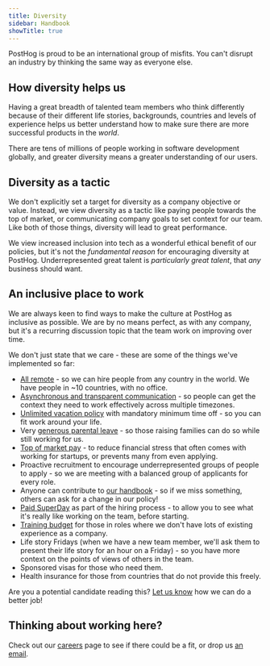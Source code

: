 ```yaml
---
title: Diversity
sidebar: Handbook
showTitle: true
---
```


PostHog is proud to be an international group of misfits. You can't disrupt an industry by thinking the same way as everyone else.

## How diversity helps us

Having a great breadth of talented team members who think differently because of their different life stories, backgrounds, countries and levels of experience helps us better understand how to make sure there are more successful products in the *world*.

There are tens of millions of people working in software development globally, and greater diversity means a greater understanding of our users.

## Diversity as a tactic

We don't explicitly set a target for diversity as a company objective or value. Instead, we view diversity as a tactic like paying people towards the top of market, or communicating company goals to set context for our team. Like both of those things, diversity will lead to great performance.

We view increased inclusion into tech as a wonderful ethical benefit of our policies, but it's not the *fundamental reason* for encouraging diversity at PostHog. Underrepresented great talent is *particularly great talent*, that *any* business should want.

## An inclusive place to work

We are always keen to find ways to make the culture at PostHog as inclusive as possible. We are by no means perfect, as with any company, but it's a recurring discussion topic that the team work on improving over time.

We don't just state that we care - these are some of the things we've implemented so far:

* [All remote](/handbook/company/team) - so we can hire people from any country in the world. We have people in ~10 countries, with no office.
* [Asynchronous and transparent communication](/handbook/company/communication) - so people can get the context they need to work effectively across multiple timezones.
* [Unlimited vacation policy](/handbook/people/time-off/#permissionless-time-off) with mandatory minimum time off - so you can fit work around your life.
* Very [generous parental leave](/handbook/people/time-off/#parental-leave) - so those raising families can do so while still working for us.
* [Top of market pay](/handbook/people/compensation) - to reduce financial stress that often comes with working for startups, or prevents many from even applying.
* Proactive recruitment to encourage underrepresented groups of people to apply - so we are meeting with a balanced group of applicants for every role.
* Anyone can contribute to [our handbook](/handbook/) - so if we miss something, others can ask for a change in our policy!
* [Paid SuperDay](/careers#the-process) as part of the hiring process - to allow you to see what it's really like working on the team, before starting.
* [Training budget](/handbook/people/training#training-budget) for those in roles where we don't have lots of existing experience as a company.
* Life story Fridays (when we have a new team member, we'll ask them to present their life story for an hour on a Friday) - so you have more context on the points of views of others in the team.
* Sponsored visas for those who need them.
* Health insurance for those from countries that do not provide this freely.

Are you a potential candidate reading this? [Let us know](mailto:careers@posthog.com) how we can do a better job!

## Thinking about working here?

Check out our [careers](/careers) page to see if there could be a fit, or drop us [an email](hey@posthog.com).
